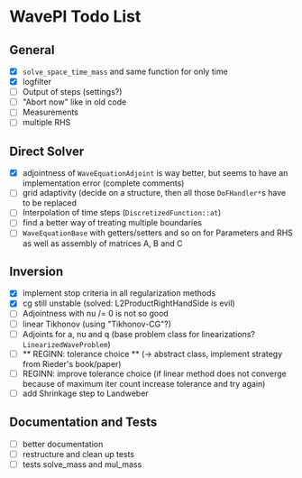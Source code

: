 # WavePI Todo List

## General 

- [x] `solve_space_time_mass` and same function for only time
- [x] logfilter
- [ ] Output of steps (settings?)
- [ ] "Abort now" like in old code
- [ ] Measurements
- [ ] multiple RHS 

## Direct Solver

- [x] adjointness of `WaveEquationAdjoint` is way better, but seems to have an implementation error (complete comments)
- [ ] grid adaptivity (decide on a structure, then all those `DoFHandler*`s have to be replaced 
- [ ] Interpolation of time steps (`DiscretizedFunction::at`)
- [ ] find a better way of treating multiple boundaries
- [ ] `WaveEquationBase` with getters/setters and so on for Parameters and RHS as well as assembly of matrices A, B and C

## Inversion

- [x] implement stop criteria in all regularization methods
- [x] cg still unstable (solved: L2ProductRightHandSide is evil)
- [ ] Adjointness with nu /= 0 is not so good
- [ ] linear Tikhonov (using "Tikhonov-CG"?)
- [ ] Adjoints for a, nu and q (base problem class for linearizations? `LinearizedWaveProblem`)
- [ ] ** REGINN: tolerance choice ** (-> abstract class, implement strategy from Rieder's book/paper) 
- [ ] REGINN: improve tolerance choice (if linear method does not converge because of maximum iter count increase tolerance and try again)
- [ ] add Shrinkage step to Landweber

## Documentation and Tests

- [ ] better documentation
- [ ] restructure and clean up tests
- [ ] tests solve_mass and mul_mass